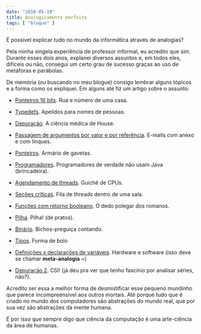 ```yaml
---
date: "2010-05-19"
title: Analogicamente perfeito
tags: [ "blogue" ]
---
```

É possível explicar tudo no mundo da informática através de analogias?

Pela minha singela experiência de professor informal, eu acredito que sim. Durante esses dois anos, explanei diversos assuntos e, em todos eles, difíceis ou não, consegui um certo grau de sucesso graças ao uso de metáforas e parábolas.

De memória (ou buscando no meu blogue) consigo lembrar alguns tópicos e a forma como os expliquei. Em alguns até fiz um artigo sobre o assunto:

	
  * [Ponteiros 16 bits](/por-que-long-pointer). Rua e número de uma casa.

	
  * [Typedefs](/typedef-arcaico). Apelidos para nomes de pessoas.

	
  * [Depuração](/house). A ciência médica de House.

	
  * [Passagem de argumentos por valor e por referência](/passagem-por-valor-e-emails-com-anexo). E-mails com anexo e com linques.

	
  * [Ponteiros](/basico-do-basico-ponteiros). Armário de gavetas.

	
  * [Programadores](/programadores-de-verdade-nao-usam-java). Programadores de verdade não usam Java (brincadeira).

	
  * [Agendamento de threads](/a-fila-das-threads). Guichê de CPUs.

	
  * [Seções críticas](/a-sala-da-fila-das-threads). Fila de threads dentro de uma sala.

	
  * [Funções com retorno booleano](/as-funcoes-polegar). O dedo polegar dos romanos.

	
  * [Pilha](/basico-do-basico-assembly). Pilha! (de pratos).

	
  * [Binário](/basico-do-basico-binario). Bichos-preguiça contando.

	
  * [Tipos](/basico-do-basico-tipos). Forma de bolo

	
  * [Definições x declarações de variáveis](/declaracao-x-definicao). Hardware e software (isso deve se chamar **meta-analogia** =)

	
  * [Depuração 2](/declaracao-x-definicao). CSI! (já deu pra ver que tenho fascínio por analisar séries, não?).

Acredito ser essa a melhor forma de desmistificar esse pequeno mundinho que parece incompreensível aos outros mortais. Até porque tudo que é criado no mundo dos computadores são abstrações do mundo real, que por sua vez são abstrações da mente humana.

É por isso que sempre digo que ciência da computação é uma arte-ciência da área de humanas.
